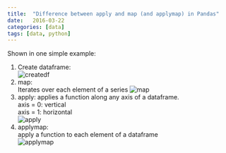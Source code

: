 ```yaml
---
title:  "Difference between apply and map (and applymap) in Pandas"
date:   2016-03-22
categories: [data]
tags: [data, python]
---
```

Shown in one simple example:  
1. Create dataframe:  
![createdf](/images/blogs/applymap/createdf.jpg)  
2. map:  
Iterates over each element of a series 
![map](/images/blogs/applymap/map.jpg)  
3. apply:
applies a function along any axis of a dataframe.  
axis = 0: vertical  
axis = 1: horizontal  
![apply](/images/blogs/applymap/apply.jpg)  
4. applymap:  
apply a function to each element of a dataframe  
![applymap](/images/blogs/applymap/applymap.jpg)  
